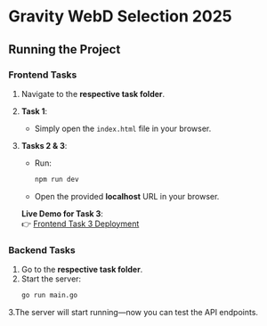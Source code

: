 # Gravity WebD Selection 2025

## Running the Project

### Frontend Tasks
1. Navigate to the **respective task folder**.
2. **Task 1**:  
   - Simply open the `index.html` file in your browser.  
3. **Tasks 2 & 3**:  
   - Run:
     ```bash
     npm run dev
     ```
   - Open the provided **localhost** URL in your browser.  

   **Live Demo for Task 3**:  
   👉 [Frontend Task 3 Deployment](https://gravity-webd-selection-2025-seven.vercel.app/)

### Backend Tasks
1. Go to the **respective task folder**.
2. Start the server:
   ```bash
   go run main.go
3.The server will start running—now you can test the API endpoints.
